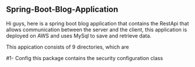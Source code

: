 ## Spring-Boot-Blog-Application

Hi guys, here is a spring boot blog application 
that contains the RestApi that allows communication between the server and the client,
this application is deployed on AWS and uses MySql to save and retrieve data.

This appication consists of 9 directories, which are

#1- Config
this package contains the security configuration class 


